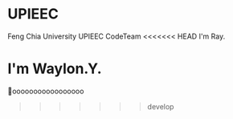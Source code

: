# UPIEEC
Feng Chia University UPIEEC CodeTeam
<<<<<<< HEAD
I'm Ray.

I'm Waylon.Y.
=======
ooooooooooooooooo
>>>>>>> develop
